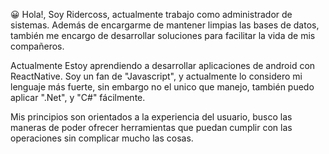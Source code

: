 😀 Hola!, Soy Ridercoss, actualmente trabajo como administrador de sistemas. Además de encargarme de mantener 
limpias las bases de datos, también me encargo de desarrollar soluciones para facilitar la vida de mis compañeros.

Actualmente Estoy aprendiendo a desarrollar aplicaciones de android con ReactNative. Soy un fan de "Javascript", y actualmente lo considero mi 
lenguaje más fuerte, sin embargo no el unico que manejo, también puedo aplicar ".Net", y "C#" fácilmente.

Mis principios son orientados a la experiencia del usuario, busco las maneras de poder ofrecer herramientas que puedan cumplir con las operaciones 
sin complicar mucho las cosas.
